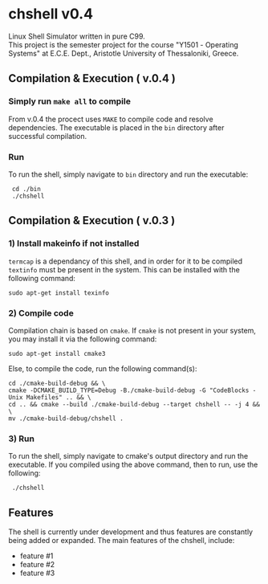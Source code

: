# chshell v0.4
Linux Shell Simulator written in pure C99.\
This project is the semester project for the course "Υ1501 - Operating Systems" at E.C.E. Dept., Aristotle University of Thessaloniki, Greece.

## Compilation & Execution ( v.0.4 )
### Simply run ```make all``` to compile
From v.0.4 the procect uses ```MAKE``` to compile code and resolve dependencies. The executable is placed in the ```bin``` directory after successful compilation.

### Run
To run the shell, simply navigate to ```bin``` directory and run the executable:
```
 cd ./bin
 ./chshell
```

## Compilation & Execution ( v.0.3 )
### 1) Install makeinfo if not installed
```termcap``` is a dependancy of this shell, and in order for it to be compiled ```textinfo``` must be present in the system.
This can be installed with the following command:
```
sudo apt-get install texinfo
```
### 2) Compile code
Compilation chain is based on ```cmake```. If ```cmake``` is not present in your system, you may install it via the following command:
```
sudo apt-get install cmake3
``` 
Else, to compile the code, run the following command(s):
```
cd ./cmake-build-debug && \
cmake -DCMAKE_BUILD_TYPE=Debug -B./cmake-build-debug -G "CodeBlocks - Unix Makefiles" .. && \
cd .. && cmake --build ./cmake-build-debug --target chshell -- -j 4 && \
mv ./cmake-build-debug/chshell .
```
### 3) Run 
To run the shell, simply navigate to cmake's output directory and run the executable.
If you compiled using the above command, then to run, use the following:
```
 ./chshell
```

## Features
The shell is currently under development and thus features are constantly being added or expanded.
The main features of the chshell, include:
 - feature #1
 - feature #2
 - feature #3
